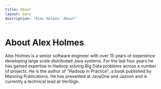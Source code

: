 ```yaml
---
title: About
layout: bare
description: "Alex Holmes: About"
---
```


# About Alex Holmes

Alex Holmes is a senior software engineer with over 15 years of experience developing large scale
distributed Java systems. For the last four years he has gained expertise in Hadoop solving Big
Data problems across a number of projects. He is the author of "Hadoop in Practice", a book
published by Manning Publications. He has presented at JavaOne and Jazoon and is currently a
technical lead at VeriSign.